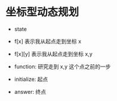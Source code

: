 # 坐标型动态规划
- state
- f[x] 表示我从起点走到坐标 x
- f[x][y] 表示我从起点走到坐标 x,y 

- function: 研究走到 x,y 这个点之前的一步
- initialize: 起点
- answer: 终点
